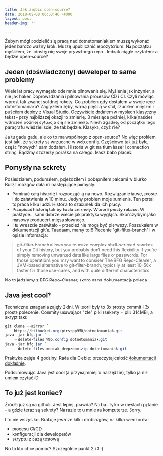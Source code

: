 ```yaml
---
title: Jak zrobić open-source?
date: 2018-09-08 06:00:46 +0000
layout: post
header-img: ''

---
```

Żebym mógł podzielić się pracą nad dotnetomaniakiem muszę wykonać jeden bardzo ważny krok. Muszę upublicznić repozytorium. Na początku myślałem, że udostępnię swoje prywatnego repo. Jednak ciągle czytałem: a będzie open-source?

## Jeden (doświadczony) deweloper to same problemy

Wiele lat pracy wymagało ode mnie pilnowania się. Myślenia jak inżynier, a nie jak haker. Doprowadzania i pilnowania procesów CD i CI. Czyli mówiąc wprost tak zwanej solidnej roboty. Co zrobiłem gdy dostałem w swoje ręce dotnetomaniaka? Zagryzłem zęby, walną pięścią w stół, rzuciłem mięsem i puściłem deploy z Visual Studio. Oczywiście dodałem w myślach klasyczny tekst - przy najbliższej okazji to zmienię. 3 miesiące później, kilka(naście) wdrożeń później sytuacja się nie zmieniła. Niech zgadnę, od początku tego paragrafu wiedzieliście, że tak będzie. Klasyka, czyż nie?

Ja tu gadu gadu, ale co to ma wspólnego z open-source? No więc problem jest taki, że sekrety są wrzucone w web.config. Częściowo tak już było, część "nowych" sam dodałem. Historia w git ma tłum haseł i connection string. Bądźmy szczerzy porażka na całego. Masz babo placek.

## Pomysły na sekrety

Posiedziałem, podumałem, pojeździłem i pobębniłem palcami w biurko. Burza mózgów dała mi następujące pomysły:

* Pominać całą historię i rozpocząć ją na nowo. Rozwiązanie łatwe, proste i do załatwienia w 10 minut. Jedyny problem moje sumienie. Ten portal to praca kilku ludzi. Historia to szacunek dla ich pracy.
* Przepisać historię tak by hasła znikneły. W teorii prosty rebase. W praktyce... sami dobrze wiecie jak praktyka wygląda. Skończyłbym jako masowy producent mięsa słownego.
* I tu wreszcie zaświtało - przecież nie mogę być pierwszy. Poszukałem w dokumentacji git'a. Taadaam, mamy to!!! Plecenie "git-filter-branch" i w opisie informacja:

> git-filter-branch allows you to make complex shell-scripted rewrites of your Git history, but you probably don’t need this flexibility if you’re simply removing unwanted data like large files or passwords. For those operations you may want to consider The BFG Repo-Cleaner, a JVM-based alternative to git-filter-branch, typically at least 10-50x faster for those use-cases, and with quite different characteristics

No to jedziemy z BFG Repo-Cleaner, skoro sama dokumentacja poleca.

## Java jest cool?

Techniczne zmagania zajęły 2 dni. W teorii były to 3x prosty commit i 3x proste polecenie. Commity usuwające "złe" pliki (sekrety + plik 314MB), a skrypt taki:

```powershell
git clone --mirror `
	https://bitbucket.org/ptrstpp950/dotnetomaniak.git
java -jar bfg.jar `
	--delete-files Web.config dotnetomaniak.git
java -jar bfg.jar `
	--delete-files maniak_deepzoom.zip dotnetomaniak.git
```

Praktyka zajęła 4 godziny. Rada dla Ciebie: przeczytaj całość [dokumentacji dokładnie](https://rtyley.github.io/bfg-repo-cleaner/).

Podsumowując Java jest cool (a przynajmniej to narzędzie), tylko ja nie umiem czytać :D

## To już jest koniec?

Źródła już są na github. Jest lepiej, prawda? No ba. Tylko w myślach pytanie - a gdzie teraz są sekrety? Na razie to u mnie na komputerze. Sorry. 

I to nie wszystko. Brakuje jeszcze kilku drobiazgów, na kilka wieczorów:

* procesu CI/CD
* konfiguracji dla deweloperów
* skryptu z bazą testową

No to kto chce pomóc? Szczególnie punkt 2 i 3 :)